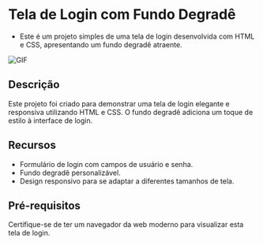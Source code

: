 # Tela de Login com Fundo Degradê

- Este é um projeto simples de uma tela de login desenvolvida com HTML e CSS, apresentando um fundo degradê atraente.

<img src="https://i.imgur.com/yeujVP8.jpg" alt="GIF" data-canonical-src="" style="max-width: 50%;">


## Descrição

Este projeto foi criado para demonstrar uma tela de login elegante e responsiva utilizando HTML e CSS. O fundo degradê adiciona um toque de estilo à interface de login.

## Recursos

- Formulário de login com campos de usuário e senha.
- Fundo degradê personalizável.
- Design responsivo para se adaptar a diferentes tamanhos de tela.

## Pré-requisitos

Certifique-se de ter um navegador da web moderno para visualizar esta tela de login.